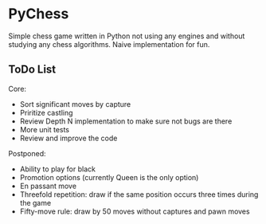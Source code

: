 # PyChess

Simple chess game written in Python not using any engines and without studying any chess algorithms. Naive implementation for fun.

## ToDo List
Core:
  - Sort significant moves by capture
  - Priritize castling
  - Review Depth N implementation to make sure not bugs are there
  - More unit tests
  - Review and improve the code

Postponed:
  - Ability to play for black
  - Promotion options (currently Queen is the only option)
  - En passant move
  - Threefold repetition: draw if the same position occurs three times during the game
  - Fifty-move rule: draw by 50 moves without captures and pawn moves
  